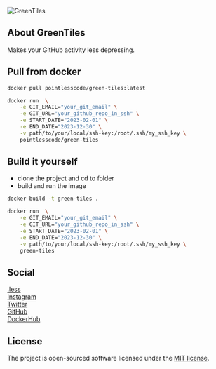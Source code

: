 ![GreenTiles](https://github.com/user-attachments/assets/7cbe1060-fddf-4ee2-a192-c246263e90aa)

## About GreenTiles

Makes your GitHub activity less depressing.

## Pull from docker

```bash
docker pull pointlesscode/green-tiles:latest

docker run  \
    -e GIT_EMAIL="your_git_email" \
    -e GIT_URL="your_github_repo_in_ssh" \
    -e START_DATE="2023-02-01" \
    -e END_DATE="2023-12-30" \
    -v path/to/your/local/ssh-key:/root/.ssh/my_ssh_key \   
    pointlesscode/green-tiles
```

## Build it yourself
- clone the project and cd to folder
- build and run the image
```bash
docker build -t green-tiles .

docker run  \
    -e GIT_EMAIL="your_git_email" \
    -e GIT_URL="your_github_repo_in_ssh" \
    -e START_DATE="2023-02-01" \
    -e END_DATE="2023-12-30" \
    -v path/to/your/local/ssh-key:/root/.ssh/my_ssh_key \
    green-tiles 
```

## Social

<a href="https://pointlesscode.dev/">.less</a><br>
<a href="https://www.instagram.com/pointlesscode">Instagram</a><br>
<a href="https://x.com/pointlessCodes">Twitter</a><br>
<a href="https://github.com/pointless-code">GitHub</a><br>
<a href="https://hub.docker.com/u/pointlesscode">DockerHub</a>

## License

The project is open-sourced software licensed under the [MIT license](https://opensource.org/licenses/MIT).
